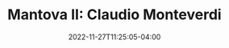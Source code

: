 ---
date: 2022-11-27T11:25:05-04:00
description: "Muziek van Monteverdi aan het hof van Mantua"
featured_image: "/images/2023-mantova-II.png"
tags: []
title: "Mantova II: Claudio Monteverdi"
disable_share: false
year: "2023"
details: [
{date: 2022-06-10T15:00:05-04:00, venue: "Stadsklooster", address: "Westeinde 101, 2512 GW Den Haag", price: "€15, inclusief een drankje na afloop", ticketText: "koop toegangskaart(en)", ticketLink: "https://www.ticketkantoor.nl/shop/mantova-ii"},
{date: 2022-06-11T18:00:05-04:00, venue: "Cafe’ Loft", address: "Pomonaplein 49A, 2564XS Den Haag", price: "€ 45, inclusief Italiaans 3-gangendiner", ticketText: "reserveer hier uw tafel", ticketLink: "https://www.loftdenhaag.nl/en/contact/"},
]
---